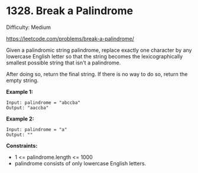 # 1328. Break a Palindrome

Difficulty: Medium

https://leetcode.com/problems/break-a-palindrome/

Given a palindromic string palindrome, replace exactly one character by any lowercase English letter so that the string becomes the lexicographically smallest possible string that isn't a palindrome.

After doing so, return the final string.  If there is no way to do so, return the empty string.

**Example 1:**
```
Input: palindrome = "abccba"
Output: "aaccba"
```

**Example 2:**
```
Input: palindrome = "a"
Output: ""
```

**Constraints:**

* 1 <= palindrome.length <= 1000
* palindrome consists of only lowercase English letters.

